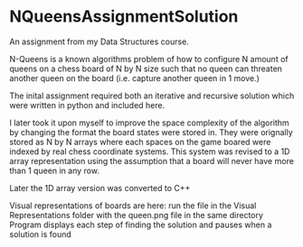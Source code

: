 # NQueensAssignmentSolution
An assignment from my Data Structures course. 

N-Queens is a known algorithms problem of how to configure N amount of queens on a chess board of N by N size such that no queen can threaten another queen on the board (i.e. capture another queen in 1 move.)

The inital assignment required both an iterative and recursive solution which were written in python and included here. 

I later took it upon myself to improve the space complexity of the algorithm by changing the format the board states were stored in. They were orignally stored as N by N arrays where each spaces on the game boared were indexed by real chess coordinate systems. This system was revised to a 1D array representation using the assumption that a board will never have more than 1 queen in any row.

Later the 1D array version was converted to C++

Visual representations of boards are here: run the file in the Visual Representations folder with the queen.png file in the same directory
Program displays each step of finding the solution and pauses when a solution is found
